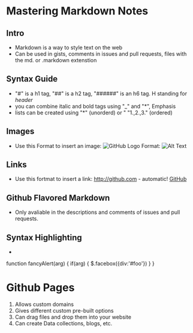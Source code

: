 # Mastering Markdown Notes

## Intro
* Markdown is a way to style text on the web
* Can be used in gists, comments in issues and pull requests, files with the md. or .markdown extenstion

## Syntax Guide
* "#" is a h1 tag, "##" is a h2 tag, "######" is an h6 tag. H standing for _header_
* you can combine italic and bold tags using "_" and "*", Emphasis
* lists can be created using "*" (unorderd) or " "1.,2.,3." (ordered)

## Images
* Use this Format to insert an image:
![GitHub Logo](/images/logo.png)
Format: ![Alt Text](url)

## Links 
* Use this fortmat to insert a link:
http://github.com - automatic!
[GitHub](http://github.com)

## Github Flavored Markdown
* Only avaliable in the descriptions and comments of issues and pull requests.

## Syntax Highlighting
* ```javascript
function fancyAlert(arg) {
  if(arg) {
    $.facebox({div:'#foo'})
  }
}

# Github Pages
1. Allows custom domains
2. Gives different custom pre-built options
3. Can drag files and drop them into your website
4. Can create Data collections, blogs, etc.


